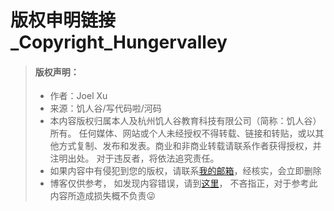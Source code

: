 # 版权申明链接_Copyright_Hungervalley

> #### 版权声明：
> - 作者：Joel Xu
> - 来源：饥人谷/写代码啦/河码
> - 本内容版权归属本人及杭州饥人谷教育科技有限公司（简称：饥人谷）所有。
任何媒体、网站或个人未经授权不得转载、链接和转贴，或以其他方式复制、发布和发表。商业和非商业转载请联系作者获得授权，并注明出处。
对于违反者，将依法追究责任。
> - 如果内容中有侵犯到您的版权，请联系[我的邮箱](&#109;&#97;&#105;&#108;&#116;&#111;&#58;&#120;&#109;&#97;&#115;&#117;&#104;&#97;&#105;&#64;&#49;&#54;&#51;&#46;&#99;&#111;&#109;?subject=版权申诉&cc=jubao@12377.cn)，经核实，会立即删除
> - 博客仅供参考，
如发现内容错误，请到[这里](&#109;&#97;&#105;&#108;&#116;&#111;&#58;&#120;&#109;&#97;&#115;&#117;&#104;&#97;&#105;&#64;&#49;&#54;&#51;&#46;&#99;&#111;&#109;?subject=内容错误指正&cc=jubao@12377.cn)， 不吝指正，对于参考此内容所造成损失概不负责😜